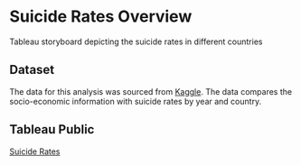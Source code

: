 # Suicide Rates Overview
Tableau storyboard depicting the suicide rates in different countries

## Dataset
The data for this analysis was sourced from [Kaggle](https://www.kaggle.com/russellyates88/suicide-rates-overview-1985-to-2016). The data compares the socio-economic information with suicide rates by year and country.


## Tableau Public
[Suicide Rates](https://public.tableau.com/profile/aastha.arora#!/vizhome/SuicideRates1985-2016_16074063931550/SuicideRatesOverview)


